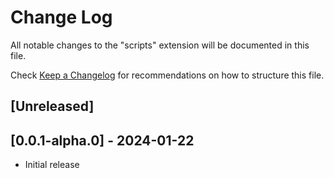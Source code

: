 # Change Log

All notable changes to the "scripts" extension will be documented in this file.

Check [Keep a Changelog](http://keepachangelog.com/) for recommendations on how to structure this file.

## [Unreleased]

## [0.0.1-alpha.0] - 2024-01-22
- Initial release
